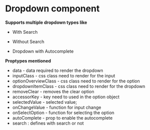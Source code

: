 # Dropdown component

**Supports multiple dropdown types like**

  * With Search

  * Without Search

  * Dropdown with Autocomplete

**Proptypes mentioned**

  * data - data required to render the dropdown 
  * inputClass - css class need to render for the input
  * optionOverviewClass - css class need to render for the option
  * dropdownItemClass - css class need to render for the dropdown
  * removeClear - removes the clear option
  * accessorKey - key need to used in the option object
  * selectedValue - selected value;
  * onChangeValue - function for input change
  * onSelectOption - function for selecting the option
  * autoComplete - prop to enable the autocomplete
  * search : defines with search or not
